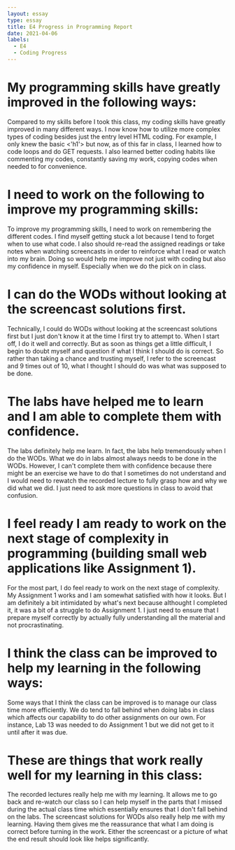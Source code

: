 ```yaml
---
layout: essay
type: essay
title: E4 Progress in Programming Report
date: 2021-04-06
labels:
  - E4
  - Coding Progress
---
```


<h1>My programming skills have greatly improved in the following ways:</h1>
Compared to my skills before I took this class, my coding skills have greatly improved in many different ways. I now know how to utilize more complex types of coding besides just the entry level HTML coding. For example, I only knew the basic <'h1'> but now, as of this far in class, I learned how to code loops and do GET requests. I also learned better coding habits like commenting my codes, constantly saving my work, copying codes when needed to for convenience.
  
<h1>I need to work on the following to improve my programming skills:</h1>
To improve my programming skills, I need to work on remembering the different codes. I find myself getting stuck a lot because I tend to forget when to use what code. I also should re-read the assigned readings or take notes when watching screencasts in order to reinforce what I read or watch into my brain. Doing so would help me improve not just with coding but also my confidence in myself. Especially when we do the pick on in class.
  
<h1>I can do the WODs without looking at the screencast solutions first.</h1>
Technically, I could do WODs without looking at the screencast solutions first but I just don't know it at the time I first try to attempt to. When I start off, I do it well and correctly. But as soon as things get a little difficult, I begin to doubt myself and question if what I think I should do is correct. So rather than taking a chance and trusting myself, I refer to the screencast and 9 times out of 10, what I thought I should do was what was supposed to be done.

<h1>The labs have helped me to learn and I am able to complete them with confidence.</h1>
The labs definitely help me learn. In fact, the labs help tremendously when I do the WODs. What we do in labs almost always needs to be done in the WODs. However, I can't complete them with confidence because there might be an exercise we have to do that I sometimes do not understand and I would need to rewatch the recorded lecture to fully grasp how and why we did what we did. I just need to ask more questions in class to avoid that confusion.

<h1>I feel ready I am ready to work on the next stage of complexity in programming (building small web applications like Assignment 1).</h1>
For the most part, I do feel ready to work on the next stage of complexity. My Assignment 1 works and I am somewhat satisfied with how it looks. But I am definitely a bit intimidated by what's next because althought I completed it, it was a bit of a struggle to do Assignment 1. I just need to ensure that I prepare myself correctly by actually fully understanding all the material and not procrastinating.

<h1>I think the class can be improved to help my learning in the following ways:</h1>
Some ways that I think the class can be improved is to manage our class time more efficiently. We do tend to fall behind when doing labs in class which affects our capability to do other assignments on our own. For instance, Lab 13 was needed to do Assignment 1 but we did not get to it until after it was due.

<h1>These are things that work really well for my learning in this class:</h1>
The recorded lectures really help me with my learning. It allows me to go back and re-watch our class so I can help myself in the parts that I missed during the actual class time which essentially ensures that I don't fall behind on the labs. The screencast solutions for WODs also really help me with my learning. Having them gives me the reassurance that what I am doing is correct before turning in the work. Either the screencast or a picture of what the end result should look like helps significantly.
